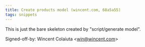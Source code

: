 ```yaml
---
title: Create products model (wincent.com, 68a5a55)
tags: snippets
---
```


This is just the bare skeleton created by "script/generate model".

Signed-off-by: Wincent Colaiuta &lt;win@wincent.com&gt;
